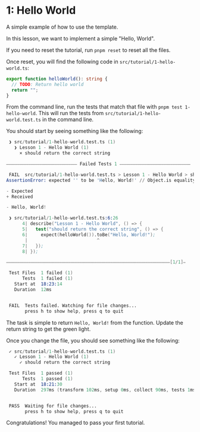 # 1: Hello World

A simple example of how to use the template.

In this lesson, we want to implement a simple "Hello, World".

If you need to reset the tutorial, run `pnpm reset` to reset all the files.

Once reset, you will find the following code in `src/tutorial/1-hello-world.ts`:

```ts
export function helloWorld(): string {
  // TODO: Return hello world
  return "";
}
```

From the command line, run the tests that match that file with `pnpm test 1-hello-world`. This will run the tests from `src/tutorial/1-hello-world.test.ts` in the command line.

You should start by seeing something like the following:

```s
 ❯ src/tutorial/1-hello-world.test.ts (1)
   ❯ Lesson 1 - Hello World (1)
     × should return the correct string

⎯⎯⎯⎯⎯⎯⎯⎯⎯⎯⎯⎯⎯⎯⎯⎯⎯⎯⎯⎯⎯⎯⎯⎯⎯⎯⎯⎯⎯⎯⎯⎯ Failed Tests 1 ⎯⎯⎯⎯⎯⎯⎯⎯⎯⎯⎯⎯⎯⎯⎯⎯⎯⎯⎯⎯⎯⎯⎯⎯⎯⎯⎯⎯⎯⎯⎯⎯

 FAIL  src/tutorial/1-hello-world.test.ts > Lesson 1 - Hello World > should return the correct string
AssertionError: expected '' to be 'Hello, World!' // Object.is equality

- Expected
+ Received

- Hello, World!

 ❯ src/tutorial/1-hello-world.test.ts:6:26
      4| describe("Lesson 1 - Hello World", () => {
      5|   test("should return the correct string", () => {
      6|     expect(helloWorld()).toBe("Hello, World!");
       |                          ^
      7|   });
      8| });

⎯⎯⎯⎯⎯⎯⎯⎯⎯⎯⎯⎯⎯⎯⎯⎯⎯⎯⎯⎯⎯⎯⎯⎯⎯⎯⎯⎯⎯⎯⎯⎯⎯⎯⎯⎯⎯⎯⎯⎯⎯⎯⎯⎯⎯⎯⎯⎯⎯⎯⎯⎯⎯⎯⎯⎯⎯⎯⎯⎯⎯⎯⎯⎯⎯⎯⎯⎯⎯⎯⎯⎯⎯⎯[1/1]⎯

 Test Files  1 failed (1)
      Tests  1 failed (1)
   Start at  18:23:14
   Duration  12ms


 FAIL  Tests failed. Watching for file changes...
       press h to show help, press q to quit
```

The task is simple to return `Hello, World!` from the function. Update the return string to get the green light.

Once you change the file, you should see something like the following:

```s
 ✓ src/tutorial/1-hello-world.test.ts (1)
   ✓ Lesson 1 - Hello World (1)
     ✓ should return the correct string

 Test Files  1 passed (1)
      Tests  1 passed (1)
   Start at  18:21:30
   Duration  297ms (transform 102ms, setup 0ms, collect 90ms, tests 1ms, environment 0ms, prepare 63ms)


 PASS  Waiting for file changes...
       press h to show help, press q to quit
```

Congratulations! You managed to pass your first tutorial.

